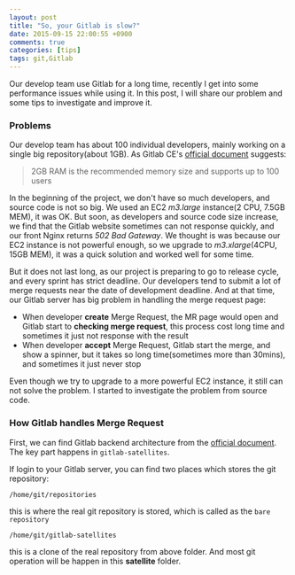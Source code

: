```yaml
---
layout: post
title: "So, your Gitlab is slow?"
date: 2015-09-15 22:00:55 +0900
comments: true
categories: [tips]
tags: git,Gitlab
---
```


Our develop team use Gitlab for a long time, recently I get into some performance issues while using it. In this post, I will share our problem and some tips to investigate and improve it.

### Problems

Our develop team has about 100 individual developers, mainly working on a single big repository(about 1GB). As Gitlab CE's [official document](http://doc.gitlab.com/ce/install/requirements.html#cpu) suggests:

> 2GB RAM is the recommended memory size and supports up to 100 users

In the beginning of the project, we don't have so much developers, and source code is not so big. We used an EC2 _m3.large_ instance(2 CPU, 7.5GB MEM), it was OK. But soon, as developers and source code size increase, we find that the Gitlab website sometimes can not response quickly, and our front Nginx returns _502 Bad Gateway_. We thought is was because our EC2 instance is not powerful enough, so we upgrade to _m3.xlarge_(4CPU, 15GB MEM), it was a quick solution and worked well for some time.

But it does not last long, as our project is preparing to go to release cycle, and every sprint has strict deadline. Our developers tend to submit a lot of merge requests near the date of development deadline. And at that time, our Gitlab server has big problem in handling the merge request page:

- When developer **create** Merge Request, the MR page would open and Gitlab start to **checking merge request**, this process cost long time and sometimes it just not response with the result
- When developer **accept** Merge Request, Gitlab start the merge, and show a spinner, but it takes so long time(sometimes more than 30mins), and sometimes it just never stop

Even though we try to upgrade to a more powerful EC2 instance, it still can not solve the problem. I started to investigate the problem from source code.

### How Gitlab handles Merge Request

First, we can find Gitlab backend architecture from the [official document](http://doc.gitlab.com/ce/development/architecture.html#system-layout). The key part happens in `gitlab-satellites`.

If login to your Gitlab server, you can find two places which stores the git repository:

`/home/git/repositories`

this is where the real git repository is stored, which is called as the `bare repository`

`/home/git/gitlab-satellites`

this is a clone of the real repository from above folder. And most git operation will be happen in this **satellite** folder.
